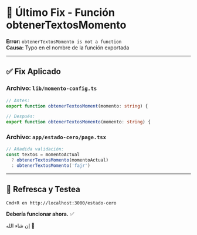 # 🔧 Último Fix - Función obtenerTextosMomento

**Error:** `obtenerTextosMomento is not a function`  
**Causa:** Typo en el nombre de la función exportada

---

## ✅ **Fix Aplicado**

### **Archivo:** `lib/momento-config.ts`

```typescript
// Antes:
export function obtenerTextosMoment(momento: string) {

// Después:
export function obtenerTextosMomento(momento: string) {
```

### **Archivo:** `app/estado-cero/page.tsx`

```typescript
// Añadida validación:
const textos = momentoActual 
  ? obtenerTextosMomento(momentoActual) 
  : obtenerTextosMomento('fajr')
```

---

## 🚀 **Refresca y Testea**

```
Cmd+R en http://localhost:3000/estado-cero
```

**Debería funcionar ahora.** ✅

إن شاء الله 🕌


